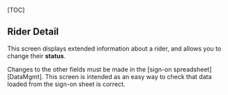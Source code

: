 [TOC]

## Rider Detail

This screen displays extended information about a rider, and allows you to change their **status**.

Changes to the other fields must be made in the [sign-on spreadsheet][DataMgmt].  This screen is intended as an easy way to check that data loaded from the sign-on sheet is correct.
